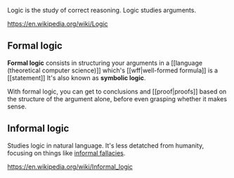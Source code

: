 Logic is the study of correct reasoning.
Logic studies arguments.

https://en.wikipedia.org/wiki/Logic

## Formal logic

**Formal logic** consists in structuring your arguments in a [[language (theoretical computer science)]] which's [[wff|well-formed formula]] is a [[statement]]
It's also known as **symbolic logic**.

With formal logic, you can get to conclusions and [[proof|proofs]] based on the structure of the argument alone, before even grasping whether it makes sense.

## Informal logic

Studies logic in natural language. It's less detatched from humanity, focusing on things like [informal fallacies](https://en.wikipedia.org/wiki/Informal_fallacy).

https://en.wikipedia.org/wiki/Informal_logic